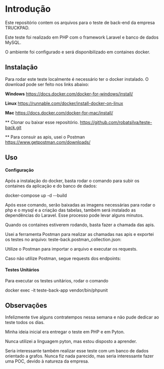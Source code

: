 # Introdução

Este repositório contem os arquivos para o teste de back-end da empresa TRUCKPAD.

Este teste foi realizado em PHP com o framework Laravel e banco de dados MySQL.

O ambiente foi configurado e será disponibilizado em containes docker.

## Instalação

Para rodar este teste localmente é necessário ter o docker instalado. O download pode ser feito nos links abaixo:

<b>Windows</b>
https://docs.docker.com/docker-for-windows/install/

<b>Linux</b>
https://runnable.com/docker/install-docker-on-linux

<b>Mac</b>
https://docs.docker.com/docker-for-mac/install/

** Clonar ou baixar esse repositório.
https://github.com/robatsilva/teste-back.git

** Para consuir as apis, usei o Postman
https://www.getpostman.com/downloads/

## Uso
#### Configuração
Após a instalação do docker, basta rodar o comando para subir os containes da aplicação e do banco de dados:

docker-compose up -d --build

Após esse comando, serão baixadas as imagens necessárias para rodar o php e o mysql e a criação das tabelas, também será instalado as dependências do Laravel. Esse processo pode levar alguns minutos.

Quando os containes estiverem rodando, basta fazer a chamada das apis.

Usei a ferramenta Postman para realizar as chamadas nas apis e exportei os testes no arquivo:
teste-back.postman_collection.json:

Utilize o Postman para importar o arquivo e executar os requests.

Caso não utilize Postman, segue requests dos endpoints:

#### Testes Unitários
Para executar os testes unitários, rodar o comando

docker exec -it teste-back-app vendor/bin/phpunit

## Observações
Infelizmente tive alguns contratempos nessa semana e não pude dedicar ao teste todos os dias.

Minha ideia inicial era entregar o teste em PHP e em Pyton.

Nunca utilizei a linguagem pyton, mas estou disposto a aprender.

Seria interessante também realizar esse teste com um banco de dados orientado a grafos. Nunca fiz nada parecido, mas seria interessante fazer uma POC, devido à natureza da empresa.

